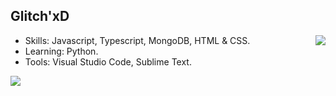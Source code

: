 ## Glitch'xD

<img align='right' src="https://github-readme-stats.vercel.app/api?username=glitch&show_icons=true&theme=material-palenight&count_private=true">

- Skills: Javascript, Typescript, MongoDB, HTML & CSS.
- Learning: Python.
- Tools: Visual Studio Code, Sublime Text.

<img align='left' src="https://spotify-github-profile.kittinanx.com/api/view?uid=31md2tkhabhw2uftepjhwwyy6ose&cover_image=true&theme=novatorem&show_offline=false&background_color=121212&interchange=false&bar_color=53b14f&bar_color_cover=false)](https://github.com/kittinan/spotify-github-profile">
